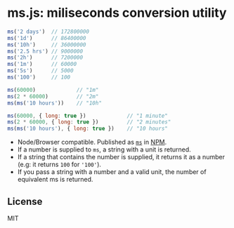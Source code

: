 # ms.js: miliseconds conversion utility

```js
ms('2 days')  // 172800000
ms('1d')      // 86400000
ms('10h')     // 36000000
ms('2.5 hrs') // 9000000
ms('2h')      // 7200000
ms('1m')      // 60000
ms('5s')      // 5000
ms('100')     // 100
```

```js
ms(60000)             // "1m"
ms(2 * 60000)         // "2m"
ms(ms('10 hours'))    // "10h"
```

```js
ms(60000, { long: true })             // "1 minute"
ms(2 * 60000, { long: true })         // "2 minutes"
ms(ms('10 hours'), { long: true })    // "10 hours"
```

- Node/Browser compatible. Published as [`ms`](https://www.npmjs.org/package/ms) in [NPM](http://nodejs.org/download).
- If a number is supplied to `ms`, a string with a unit is returned.
- If a string that contains the number is supplied, it returns it as
a number (e.g: it returns `100` for `'100'`).
- If you pass a string with a number and a valid unit, the number of
equivalent ms is returned.






























<extoc></extoc>

## License

MIT
